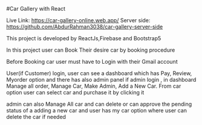 #Car Gallery with React

Live Link: https://car-gallery-online.web.app/
Server side: https://github.com/AbdurRahman3038/car-gallery-server-side

This project is developed by ReactJs,Firebase and Bootstrap5

In this project user can Book Their desire car by booking procedure

Before Booking car user must have to Login with their Gmail account

User(if Customer) login, user can see a dashboard which has Pay, Review, Myorder option and there has also admin panel if admin login , in dashboard Manage all order, Manage Car, Make Admin, Add a New Car. From car option user can select car and purchase it by clicking it

admin can also Manage All car and can delete or can approve the pending status of a adding a new car and user has my car option where user can delete the car if needed
